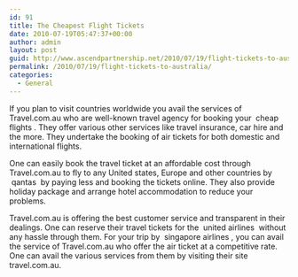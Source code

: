 ```yaml
---
id: 91
title: The Cheapest Flight Tickets
date: 2010-07-19T05:47:37+00:00
author: admin
layout: post
guid: http://www.ascendpartnership.net/2010/07/19/flight-tickets-to-australia/
permalink: /2010/07/19/flight-tickets-to-australia/
categories:
  - General
---
```

If you plan to visit countries worldwide you avail the services of Travel.com.au who are well-known travel agency for booking your &nbsp;cheap flights&nbsp;. They offer various other services like travel insurance, car hire and the more. They undertake the booking of air tickets for both domestic and international flights.

One can easily book the travel ticket at an affordable cost through Travel.com.au to fly to any United states, Europe and other countries by &nbsp;qantas&nbsp; by paying less and booking the tickets online. They also provide holiday package and arrange hotel accommodation to reduce your problems.

Travel.com.au is offering the best customer service and transparent in their dealings. One can reserve their travel tickets for the &nbsp;united airlines&nbsp; without any hassle through them. For your trip by &nbsp;singapore airlines&nbsp;, you can avail the service of Travel.com.au who offer the air ticket at a competitive rate. One can avail the various services from them by visiting their site travel.com.au.